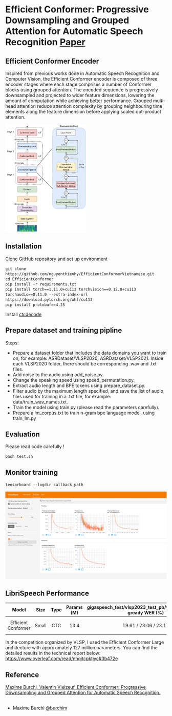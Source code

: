 # Efficient Conformer: Progressive Downsampling and Grouped Attention for Automatic Speech Recognition [Paper](https://arxiv.org/abs/2109.01163)

## Efficient Conformer Encoder
Inspired from previous works done in Automatic Speech Recognition and Computer Vision, the Efficient Conformer encoder is composed of three encoder stages where each stage comprises a number of Conformer blocks using grouped attention. The encoded sequence is progressively downsampled and projected to wider feature dimensions, lowering  the amount of computation while achieving better performance. Grouped multi-head attention reduce attention complexity by grouping neighbouring time elements along the feature dimension before applying scaled dot-product attention.

<img src="media/EfficientConformer.jpg" width="50%"/>

## Installation
Clone GitHub repository and set up environment
```
git clone https://github.com/nguyenthienhy/EfficientConformerVietnamese.git
cd EfficientConformer
pip install -r requirements.txt
pip install torch==1.11.0+cu113 torchvision==0.12.0+cu113 torchaudio==0.11.0 --extra-index-url https://download.pytorch.org/whl/cu113
pip install protobuf==4.25
```

Install [ctcdecode](https://github.com/parlance/ctcdecode)

## Prepare dataset and training pipline

Steps:

- Prepare a dataset folder that includes the data domains you want to train on, for example: ASRDataset/VLSP2020, ASRDataset/VLSP2021. Inside each VLSP2020 folder, there should be corresponding .wav and .txt files.
- Add noise to the audio using add_noise.py.
- Change the speaking speed using speed_permutation.py.
- Extract audio length and BPE tokens using prepare_dataset.py.
- Filter audio by the maximum length specified, and save the list of audio files used for training in a .txt file, for example: data/train_wav_names.txt.
- Train the model using train.py (please read the parameters carefully).
- Prepare a lm_corpus.txt to train n-gram bpe language model, using train_lm.py

## Evaluation
Please read code carefully !
```
bash test.sh
```

## Monitor training

```
tensorboard --logdir callback_path
```

<img src="media/logs.jpg"/>

## LibriSpeech Performance

| Model        			| Size     	| Type  | Params (M) | gigaspeech_test/vlsp2023_test_pb/vlsp2023_test_pr gready WER (%)| gigaspeech_test/vlsp2023_test_pb/vlsp2023_test_pr n-gram WER (%) | GPUs |
| :-------------------:	|:--------:	|:-----:|:----------:|:------:|:------:|:------:|
| Efficient Conformer	| Small		| CTC 	| 13.4  | 19.61 / 23.06 / 23.17 | 17.86 / 21.11 / 21.42 | 1 x RTX 3090 |

In the competition organized by VLSP, I used the Efficient Conformer Large architecture with approximately 127 million parameters. You can find the detailed results in the technical report below:
https://www.overleaf.com/read/nhqjtcpktjyc#3b472e

## Reference
[Maxime Burchi, Valentin Vielzeuf.	Efficient Conformer: Progressive Downsampling and Grouped Attention for Automatic Speech Recognition.](https://arxiv.org/abs/2109.01163)
<br><br>
* Maxime Burchi [@burchim](https://github.com/burchim)